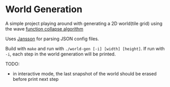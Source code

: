 # World Generation
A simple project playing around with generating a 2D world(tile grid) using the wave [function collapse algorithm](https://robertheaton.com/2018/12/17/wavefunction-collapse-algorithm/)

Uses [Jansson](https://jansson.readthedocs.io/en/latest/index.html) for parsing JSON config files.

Build with `make` and run with `./world-gen [-i] [width] [height]`. If run with `-i`, each step in the world generation will be printed.

TODO:
- in interactive mode, the last snapshot of the world should be erased before print next step
